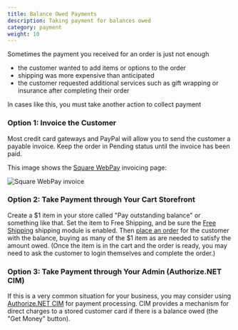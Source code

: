 ```yaml
---
title: Balance Owed Payments 
description: Taking payment for balances owed 
category: payment
weight: 10 
---
```


Sometimes the payment you received for an order is just not enough 

- the customer wanted to add items or options to the order
- shipping was more expensive than anticipated
- the customer requested additional services such as gift wrapping or insurance after completing their order

In cases like this, you must take another action to collect payment

### Option 1: Invoice the Customer 

Most credit card gateways and PayPal will allow you to send the customer a payable invoice.  Keep the order in Pending status until the invoice has been paid.

This image shows the [Square WebPay](/user/payment/square/) invoicing page:

![Square WebPay invoice](/images/square_invoice.png)


### Option 2: Take Payment through Your Cart Storefront

Create a $1 item in your store called "Pay outstanding balance" or something like that.  Set the item to Free Shipping, and be sure the [Free Shipping](/user/shipping/free_shipping/) shipping module is enabled.  Then [place an order](/user/running/login_as_customer/) for the customer with the balance, buying as many of the $1 item as are needed to satisfy the amount owed. (Once the item is in the cart and  the order is ready, you may need to ask the customer to login themselves and complete the order.)

### Option 3: Take Payment through Your Admin (Authorize.NET CIM)

If this is a very common situation for your business, you may consider using [Authorize.NET CIM](/user/payment/authorizenet_cim/) for payment processing.  CIM provides a mechanism for direct charges to a stored customer card if there is a balance owed (the "Get Money" button).  
 
